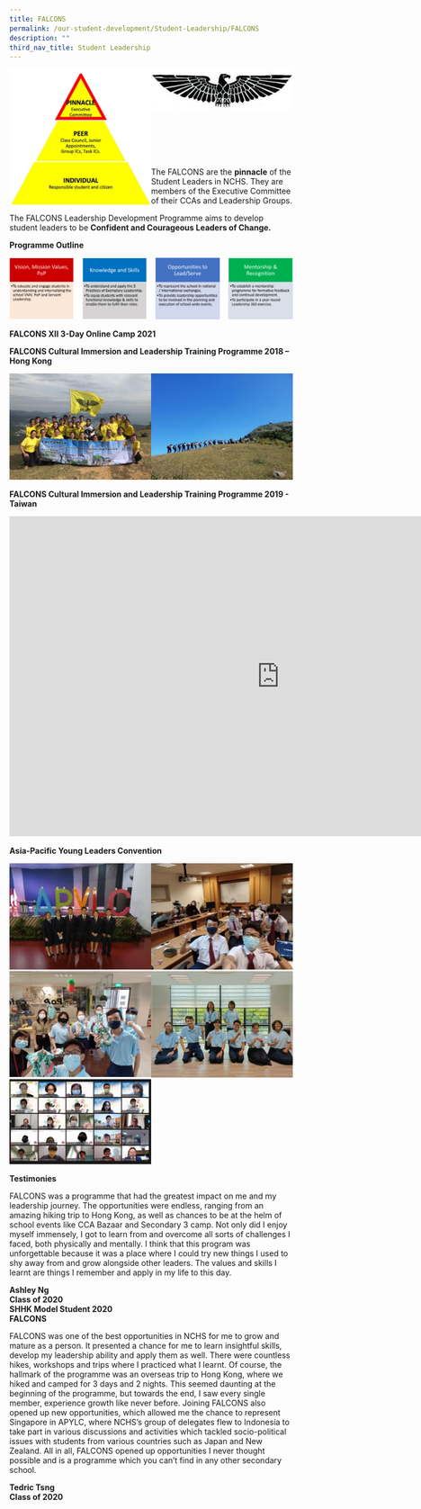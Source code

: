 ```yaml
---
title: FALCONS
permalink: /our-student-development/Student-Leadership/FALCONS
description: ""
third_nav_title: Student Leadership
---
```

<img style="width:50%;float:left" src="/images/falcons.jpeg">
		 <img style="width:50%" src="/images/image20.png">
		 
<br>
<br>
<br>
<br>
<br>
<br>


The FALCONS are the&nbsp;**pinnacle**&nbsp;of the Student Leaders in NCHS. They are members of the Executive Committee of their CCAs and Leadership Groups.

The FALCONS Leadership Development Programme aims to develop student leaders to be&nbsp;**Confident and Courageous Leaders of Change.**&nbsp;

**Programme Outline**

![](/images/image16%20(1).png)

**FALCONS XII 3-Day Online Camp 2021**

**FALCONS Cultural Immersion and Leadership Training Programme 2018 – Hong Kong**

<img style="width:50%;float:left" src="/images/falcon1.jpeg">
		 <img style="width:50%" src="/images/falcon2.jpeg">
		 
**FALCONS Cultural Immersion and Leadership Training Programme 2019 - Taiwan**

<iframe allowfullscreen="true" height="569" width="960" frameborder="0" src="https://docs.google.com/presentation/d/e/2PACX-1vQUvVM5g9NAL-I68fZWRRriGwnEfN-0_8mFQCTTZVt0IL34Y11IgjpF79qfdrxSCVJ9kaJyH5bmM9-H/embed?start=false&amp;loop=false&amp;delayms=3000"></iframe>

**Asia-Pacific Young Leaders Convention**

<img style="width:50%;float:left" src="/images/falcon3.jpeg">
		 <img style="width:50%" src="/images/falcon4.jpeg">
		 
<img style="width:50%;float:left" src="/images/falcon5.jpeg">
		 <img style="width:50%" src="/images/falcon6.jpeg">

<img style="width:50%" src="/images/falcon7.jpeg">
		 
**Testimonies**

FALCONS was a programme that had the greatest impact on me and my leadership journey. The opportunities were endless, ranging from an amazing hiking trip to Hong Kong, as well as chances to be at the helm of school events like CCA Bazaar and Secondary 3 camp. Not only did I enjoy myself immensely, I got to learn from and overcome all sorts of challenges I faced, both physically and mentally. I think that this program was unforgettable because it was a place where I could try new things I used to shy away from and grow alongside other leaders. The values and skills I learnt are things I remember and apply in my life to this day.

  

**Ashley Ng**
<br>**Class of 2020**
<br>**SHHK Model Student 2020**
<br>**FALCONS**

FALCONS was one of the best opportunities in NCHS for me to grow and mature as a person. It presented a chance for me to learn insightful skills, develop my leadership ability and apply them as well. There were countless hikes, workshops and trips where I practiced what I learnt. Of course, the hallmark of the programme was an overseas trip to Hong Kong, where we hiked and camped for 3 days and 2 nights. This seemed daunting at the beginning of the programme, but towards the end, I saw every single member, experience growth like never before. Joining FALCONS also opened up new opportunities, which allowed me the chance to represent Singapore in APYLC, where NCHS’s group of delegates flew to Indonesia to take part in various discussions and activities which tackled socio-political issues with students from various countries such as Japan and New Zealand. All in all, FALCONS opened up opportunities I never thought possible and is a programme which you can’t find in any other secondary school.

  

**Tedric Tsng**
<br>**Class of 2020**